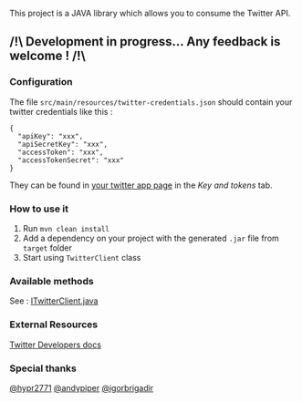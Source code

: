 This project is a JAVA library which allows you to consume the Twitter API.

## /!\ Development in progress... Any feedback is welcome ! /!\ 

### Configuration
The file `src/main/resources/twitter-credentials.json` should contain your twitter credentials like this :
```
{
  "apiKey": "xxx",
  "apiSecretKey": "xxx",
  "accessToken": "xxx",
  "accessTokenSecret": "xxx"
}
```
They can be found in [your twitter app page](https://developer.twitter.com/en/apps) in the _Key and tokens_
tab.

### How to use it
1) Run `mvn clean install`
2) Add a dependency on your project with the generated `.jar` file from `target` folder
3) Start using `TwitterClient` class

### Available methods
See : [ITwitterClient.java](https://github.com/redouane59/twitter-client/blob/master/src/main/java/com/socialmediaraiser/twitter/ITwitterClient.java)
### External Resources
[Twitter Developers docs](https://developer.twitter.com/en/docs)

### Special thanks
[@hypr2771](https://github.com/hypr2771)
[@andypiper](https://github.com/andypiper)
[@igorbrigadir](https://github.com/igorbrigadir)

